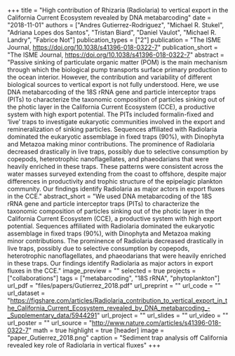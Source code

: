 +++
title = "High contribution of Rhizaria (Radiolaria) to vertical export in the California Current Ecosystem revealed by DNA metabarcoding"
date = "2018-11-01"
authors = ["Andres Gutierrez-Rodriguez", "Michael R. Stukel", "Adriana Lopes dos Santos", "Tristan Biard", "Daniel Vaulot", "Michael R. Landry", "Fabrice Not"]
publication_types = ["2"]
publication = "The ISME Journal, https://doi.org/10.1038/s41396-018-0322-7"
publication_short = "The ISME Journal, https://doi.org/10.1038/s41396-018-0322-7"
abstract = "Passive sinking of particulate organic matter (POM) is the main mechanism through which the biological pump transports surface primary production to the ocean interior. However, the contribution and variability of different biological sources to vertical export is not fully understood. Here, we use DNA metabarcoding of the 18S rRNA gene and particle interceptor traps (PITs) to characterize the taxonomic composition of particles sinking out of the photic layer in the California Current Ecosystem (CCE), a productive system with high export potential. The PITs included formalin-fixed and ‘live’ traps to investigate eukaryotic communities involved in the export and remineralization of sinking particles. Sequences affiliated with Radiolaria dominated the eukaryotic assemblage in fixed traps (90%), with Dinophyta and Metazoa making minor contributions. The prominence of Radiolaria decreased drastically in live traps, possibly due to selective consumption by copepods, heterotrophic nanoflagellates, and phaeodarians that were heavily enriched in these traps. These patterns were consistent across the water masses surveyed extending from the coast to offshore, despite major differences in productivity and trophic structure of the epipelagic plankton community. Our findings identify Radiolaria as major actors in export fluxes in the CCE."
abstract_short = "We used DNA metabarcoding of the 18S rRNA gene and particle interceptor traps (PITs) to characterize the taxonomic composition of particles sinking out of the photic layer in the California Current Ecosystem (CCE), a productive system with high export potential.  Sequences affiliated with Radiolaria dominated the eukaryotic assemblage in fixed traps (90%), with Dinophyta and Metazoa making minor contributions. The prominence of Radiolaria decreased drastically in live traps, possibly due to selective consumption by copepods, heterotrophic nanoflagellates, and phaeodarians that were heavily enriched in these traps.  Our findings identify Radiolaria as major actors in export fluxes in the CCE."
image_preview = ""
selected = true
projects = ["collaborations"]
tags = ["metabarcoding", "18S rRNA", "phytoplankton"]
url_pdf = "files/papers/Gutierrez_2018.pdf"
url_preprint = ""
url_code = ""
url_dataset = "https://figshare.com/articles/Radiolaria_contribution_to_vertical_export_in_the_California_Current_Ecosystem_revealed_by_DNA_metabarcoding_-_Supplementary_data/5944291"
url_project = ""
url_slides = ""
url_video = ""
url_poster = ""
url_source = "http://www.nature.com/articles/s41396-018-0322-7"
math = true
highlight = true
[header]
image = "paper_Gutierrez_2018.png"
caption = "Sediment trap analysis off California revealed key role of Radiolaria in vertical fluxes"
+++
